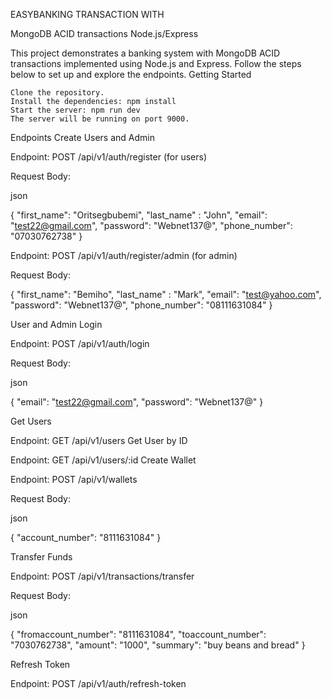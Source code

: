 EASYBANKING TRANSACTION WITH

MongoDB ACID transactions
Node.js/Express

This project demonstrates a banking system with MongoDB ACID transactions implemented using Node.js and Express. Follow the steps below to set up and explore the endpoints.
Getting Started

    Clone the repository.
    Install the dependencies: npm install
    Start the server: npm run dev
    The server will be running on port 9000.

Endpoints
Create Users and Admin

Endpoint: POST /api/v1/auth/register (for users)

Request Body:

json

{
  "first_name": "Oritsegbubemi",
  "last_name" : "John",
  "email": "test22@gmail.com",
  "password": "Webnet137@",
  "phone_number": "07030762738"
}

Endpoint: POST /api/v1/auth/register/admin (for admin)

Request Body:

{
  "first_name": "Bemiho",
  "last_name" : "Mark",
  "email": "test@yahoo.com",
  "password": "Webnet137@",
  "phone_number": "08111631084"
}

User and Admin Login

Endpoint: POST /api/v1/auth/login

Request Body:

json

{
  "email": "test22@gmail.com",
  "password": "Webnet137@"
}

Get Users

Endpoint: GET /api/v1/users
Get User by ID

Endpoint: GET /api/v1/users/:id
Create Wallet

Endpoint: POST /api/v1/wallets

Request Body:

json

{
    "account_number": "8111631084"
}

Transfer Funds

Endpoint: POST /api/v1/transactions/transfer

Request Body:

json

{
  "fromaccount_number": "8111631084",
  "toaccount_number": "7030762738",
  "amount": "1000",
  "summary": "buy beans and bread"
}

Refresh Token

Endpoint: POST /api/v1/auth/refresh-token